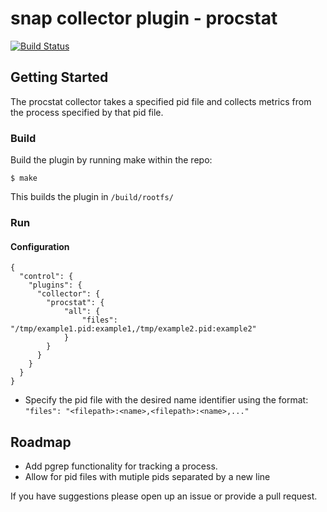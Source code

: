 # snap collector plugin - procstat

[![Build Status](https://travis-ci.org/Staples-Inc/snap-plugin-collector-procstat.svg?branch=master)](https://travis-ci.org/Staples-Inc/snap-plugin-collector-procstat)

## Getting Started
The procstat collector takes a specified pid file and collects metrics from the process specified by that pid file.
### Build

Build the plugin by running make within the repo:
```
$ make
```
This builds the plugin in `/build/rootfs/`

### Run
#### Configuration
```
{
  "control": {
    "plugins": {
      "collector": {
        "procstat": {
            "all": {
                "files": "/tmp/example1.pid:example1,/tmp/example2.pid:example2"
            }
        }
      }
    }
  }
}
```
* Specify the pid file with the desired name identifier using the format: `"files": "<filepath>:<name>,<filepath>:<name>,..."`

## Roadmap
* Add pgrep functionality for tracking a process.
* Allow for pid files with mutiple pids separated by a new line

If you have suggestions please open up an issue or provide a pull request.
